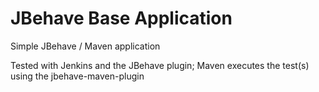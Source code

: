 JBehave Base Application
========================

Simple JBehave / Maven application

Tested with Jenkins and the JBehave plugin; Maven executes the test(s) using the jbehave-maven-plugin